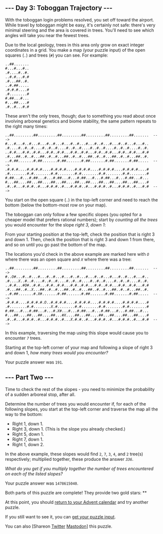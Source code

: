 <main>
  <article class="day-desc">
    <h2>--- Day 3: Toboggan Trajectory ---</h2>
    <p>With the toboggan login problems resolved, you set off toward the airport. While travel by toboggan might be
      easy, it's certainly not safe: there's <span
        title="It looks like the toboggan steering system even runs on Intcode! Good thing you don't have to modify it.">very
        minimal steering</span> and the area is covered in trees. You'll need to see which angles will take you near the
      fewest trees.</p>
    <p>Due to the local geology, trees in this area only grow on exact integer coordinates in a grid. You make a map
      (your puzzle input) of the open squares (<code>.</code>) and trees (<code>#</code>) you can see. For example:</p>
    <pre><code>..##.......
#...#...#..
.#....#..#.
..#.#...#.#
.#...##..#.
..#.##.....
.#.#.#....#
.#........#
#.##...#...
#...##....#
.#..#...#.#
</code></pre>
    <p>These aren't the only trees, though; due to something you read about once involving arboreal genetics and biome
      stability, the same pattern repeats to the right many times:</p>
    <pre><code><em>..##.......</em>..##.........##.........##.........##.........##.......  ---&gt;
<em>#...#...#..</em>#...#...#..#...#...#..#...#...#..#...#...#..#...#...#..
<em>.#....#..#.</em>.#....#..#..#....#..#..#....#..#..#....#..#..#....#..#.
<em>..#.#...#.#</em>..#.#...#.#..#.#...#.#..#.#...#.#..#.#...#.#..#.#...#.#
<em>.#...##..#.</em>.#...##..#..#...##..#..#...##..#..#...##..#..#...##..#.
<em>..#.##.....</em>..#.##.......#.##.......#.##.......#.##.......#.##.....  ---&gt;
<em>.#.#.#....#</em>.#.#.#....#.#.#.#....#.#.#.#....#.#.#.#....#.#.#.#....#
<em>.#........#</em>.#........#.#........#.#........#.#........#.#........#
<em>#.##...#...</em>#.##...#...#.##...#...#.##...#...#.##...#...#.##...#...
<em>#...##....#</em>#...##....##...##....##...##....##...##....##...##....#
<em>.#..#...#.#</em>.#..#...#.#.#..#...#.#.#..#...#.#.#..#...#.#.#..#...#.#  ---&gt;
</code></pre>
    <p>You start on the open square (<code>.</code>) in the top-left corner and need to reach the bottom (below the
      bottom-most row on your map).</p>
    <p>The toboggan can only follow a few specific slopes (you opted for a cheaper model that prefers rational numbers);
      start by <em>counting all the trees</em> you would encounter for the slope <em>right 3, down 1</em>:</p>
    <p>From your starting position at the top-left, check the position that is right 3 and down 1. Then, check the
      position that is right 3 and down 1 from there, and so on until you go past the bottom of the map.</p>
    <p>The locations you'd check in the above example are marked here with <code><em>O</em></code> where there was an
      open square and <code><em>X</em></code> where there was a tree:</p>
    <pre><code>..##.........##.........##.........##.........##.........##.......  ---&gt;
#..<em>O</em>#...#..#...#...#..#...#...#..#...#...#..#...#...#..#...#...#..
.#....<em>X</em>..#..#....#..#..#....#..#..#....#..#..#....#..#..#....#..#.
..#.#...#<em>O</em>#..#.#...#.#..#.#...#.#..#.#...#.#..#.#...#.#..#.#...#.#
.#...##..#..<em>X</em>...##..#..#...##..#..#...##..#..#...##..#..#...##..#.
..#.##.......#.<em>X</em>#.......#.##.......#.##.......#.##.......#.##.....  ---&gt;
.#.#.#....#.#.#.#.<em>O</em>..#.#.#.#....#.#.#.#....#.#.#.#....#.#.#.#....#
.#........#.#........<em>X</em>.#........#.#........#.#........#.#........#
#.##...#...#.##...#...#.<em>X</em>#...#...#.##...#...#.##...#...#.##...#...
#...##....##...##....##...#<em>X</em>....##...##....##...##....##...##....#
.#..#...#.#.#..#...#.#.#..#...<em>X</em>.#.#..#...#.#.#..#...#.#.#..#...#.#  ---&gt;
</code></pre>
    <p>In this example, traversing the map using this slope would cause you to encounter <code><em>7</em></code> trees.
    </p>
    <p>Starting at the top-left corner of your map and following a slope of right 3 and down 1, <em>how many trees would
        you encounter?</em></p>
  </article>
  <p>Your puzzle answer was <code>191</code>.</p>
  <article class="day-desc">
    <h2 id="part2">--- Part Two ---</h2>
    <p>Time to check the rest of the slopes - you need to minimize the probability of a sudden arboreal stop, after all.
    </p>
    <p>Determine the number of trees you would encounter if, for each of the following slopes, you start at the top-left
      corner and traverse the map all the way to the bottom:</p>
    <ul>
      <li>Right 1, down 1.</li>
      <li>Right 3, down 1. (This is the slope you already checked.)</li>
      <li>Right 5, down 1.</li>
      <li>Right 7, down 1.</li>
      <li>Right 1, down 2.</li>
    </ul>
    <p>In the above example, these slopes would find <code>2</code>, <code>7</code>, <code>3</code>, <code>4</code>, and
      <code>2</code> tree(s) respectively; multiplied together, these produce the answer <code><em>336</em></code>.</p>
    <p><em>What do you get if you multiply together the number of trees encountered on each of the listed slopes?</em>
    </p>
  </article>
  <p>Your puzzle answer was <code>1478615040</code>.</p>
  <p class="day-success">Both parts of this puzzle are complete! They provide two gold stars: **</p>
  <p>At this point, you should <a href="/2020">return to your Advent calendar</a> and try another puzzle.</p>
  <p>If you still want to see it, you can <a href="3/input" target="_blank">get your puzzle input</a>.</p>
  <p>You can also <span class="share">[Share<span class="share-content">on
        <a href="https://twitter.com/intent/tweet?text=I%27ve+completed+%22Toboggan+Trajectory%22+%2D+Day+3+%2D+Advent+of+Code+2020&amp;url=https%3A%2F%2Fadventofcode%2Ecom%2F2020%2Fday%2F3&amp;related=ericwastl&amp;hashtags=AdventOfCode"
          target="_blank">Twitter</a>
        <a href="javascript:void(0);"
          onclick="var mastodon_instance=prompt('Mastodon Instance / Server Name?'); if(typeof mastodon_instance==='string' && mastodon_instance.length){this.href='https://'+mastodon_instance+'/share?text=I%27ve+completed+%22Toboggan+Trajectory%22+%2D+Day+3+%2D+Advent+of+Code+2020+%23AdventOfCode+https%3A%2F%2Fadventofcode%2Ecom%2F2020%2Fday%2F3'}else{return false;}"
          target="_blank">Mastodon</a></span>]</span> this puzzle.</p>
</main>
